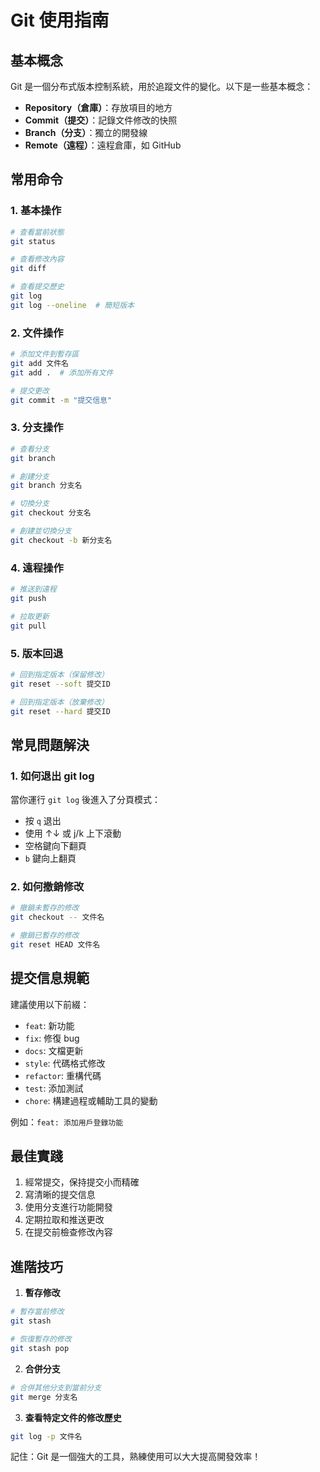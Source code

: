 # Git 使用指南

## 基本概念
Git 是一個分布式版本控制系統，用於追蹤文件的變化。以下是一些基本概念：
- **Repository（倉庫）**：存放項目的地方
- **Commit（提交）**：記錄文件修改的快照
- **Branch（分支）**：獨立的開發線
- **Remote（遠程）**：遠程倉庫，如 GitHub

## 常用命令

### 1. 基本操作
```bash
# 查看當前狀態
git status

# 查看修改內容
git diff

# 查看提交歷史
git log
git log --oneline  # 簡短版本
```

### 2. 文件操作
```bash
# 添加文件到暫存區
git add 文件名
git add .  # 添加所有文件

# 提交更改
git commit -m "提交信息"
```

### 3. 分支操作
```bash
# 查看分支
git branch

# 創建分支
git branch 分支名

# 切換分支
git checkout 分支名

# 創建並切換分支
git checkout -b 新分支名
```

### 4. 遠程操作
```bash
# 推送到遠程
git push

# 拉取更新
git pull
```

### 5. 版本回退
```bash
# 回到指定版本（保留修改）
git reset --soft 提交ID

# 回到指定版本（放棄修改）
git reset --hard 提交ID
```

## 常見問題解決

### 1. 如何退出 git log
當你運行 `git log` 後進入了分頁模式：
- 按 `q` 退出
- 使用 ↑↓ 或 j/k 上下滾動
- 空格鍵向下翻頁
- `b` 鍵向上翻頁

### 2. 如何撤銷修改
```bash
# 撤銷未暫存的修改
git checkout -- 文件名

# 撤銷已暫存的修改
git reset HEAD 文件名
```

## 提交信息規範
建議使用以下前綴：
- `feat`: 新功能
- `fix`: 修復 bug
- `docs`: 文檔更新
- `style`: 代碼格式修改
- `refactor`: 重構代碼
- `test`: 添加測試
- `chore`: 構建過程或輔助工具的變動

例如：`feat: 添加用戶登錄功能`

## 最佳實踐
1. 經常提交，保持提交小而精確
2. 寫清晰的提交信息
3. 使用分支進行功能開發
4. 定期拉取和推送更改
5. 在提交前檢查修改內容

## 進階技巧
1. **暫存修改**
```bash
# 暫存當前修改
git stash

# 恢復暫存的修改
git stash pop
```

2. **合併分支**
```bash
# 合併其他分支到當前分支
git merge 分支名
```

3. **查看特定文件的修改歷史**
```bash
git log -p 文件名
```

記住：Git 是一個強大的工具，熟練使用可以大大提高開發效率！
